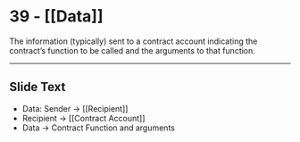 # 39 - [[Data]]

The information (typically) sent to a contract account indicating the contract’s function to be called and the arguments to that function.

___
## Slide Text
- Data: Sender -> [[Recipient]]
- Recipient -> [[Contract Account]]
- Data -> Contract Function and arguments
